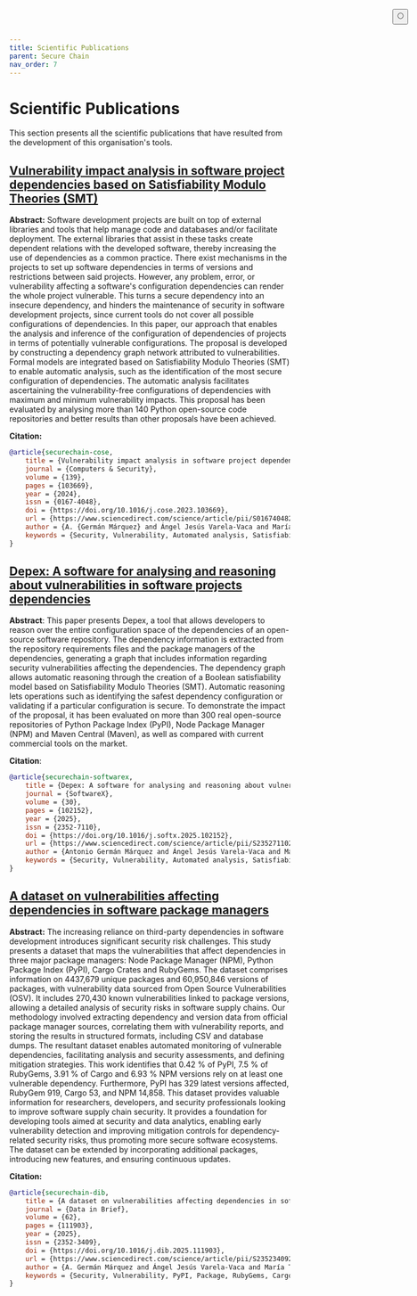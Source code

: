 ```yaml
---
title: Scientific Publications
parent: Secure Chain
nav_order: 7
---
```


# Scientific Publications

This section presents all the scientific publications that have resulted from the development of this organisation's tools.

## [Vulnerability impact analysis in software project dependencies based on Satisfiability Modulo Theories (SMT)](https://doi.org/10.1016/j.cose.2023.103669)

**Abstract:** Software development projects are built on top of external libraries and tools that help manage code and databases and/or facilitate deployment. The external libraries that assist in these tasks create dependent relations with the developed software, thereby increasing the use of dependencies as a common practice. There exist mechanisms in the projects to set up software dependencies in terms of versions and restrictions between said projects. However, any problem, error, or vulnerability affecting a software's configuration dependencies can render the whole project vulnerable. This turns a secure dependency into an insecure dependency, and hinders the maintenance of security in software development projects, since current tools do not cover all possible configurations of dependencies. In this paper, our approach that enables the analysis and inference of the configuration of dependencies of projects in terms of potentially vulnerable configurations. The proposal is developed by constructing a dependency graph network attributed to vulnerabilities. Formal models are integrated based on Satisfiability Modulo Theories (SMT) to enable automatic analysis, such as the identification of the most secure configuration of dependencies. The automatic analysis facilitates ascertaining the vulnerability-free configurations of dependencies with maximum and minimum vulnerability impacts. This proposal has been evaluated by analysing more than 140 Python open-source code repositories and better results than other proposals have been achieved.

**Citation:**

```bibtex
@article{securechain-cose,
    title = {Vulnerability impact analysis in software project dependencies based on Satisfiability Modulo Theories (SMT)},
    journal = {Computers & Security},
    volume = {139},
    pages = {103669},
    year = {2024},
    issn = {0167-4048},
    doi = {https://doi.org/10.1016/j.cose.2023.103669},
    url = {https://www.sciencedirect.com/science/article/pii/S0167404823005795},
    author = {A. {Germán Márquez} and Ángel Jesús Varela-Vaca and María Teresa {Gómez López} and José A. Galindo and David Benavides},
    keywords = {Security, Vulnerability, Automated analysis, Satisfiability Modulo Theories (SMT), Dependency network, Software development}
}
```

## [Depex: A software for analysing and reasoning about vulnerabilities in software projects dependencies](https://doi.org/10.1016/j.softx.2025.102152)

**Abstract**: This paper presents Depex, a tool that allows developers to reason over the entire configuration space of the dependencies of an open-source software repository. The dependency information is extracted from the repository requirements files and the package managers of the dependencies, generating a graph that includes information regarding security vulnerabilities affecting the dependencies. The dependency graph allows automatic reasoning through the creation of a Boolean satisfiability model based on Satisfiability Modulo Theories (SMT). Automatic reasoning lets operations such as identifying the safest dependency configuration or validating if a particular configuration is secure. To demonstrate the impact of the proposal, it has been evaluated on more than 300 real open-source repositories of Python Package Index (PyPI), Node Package Manager (NPM) and Maven Central (Maven), as well as compared with current commercial tools on the market.

**Citation**:

```bibtex
@article{securechain-softwarex,
    title = {Depex: A software for analysing and reasoning about vulnerabilities in software projects dependencies},
    journal = {SoftwareX},
    volume = {30},
    pages = {102152},
    year = {2025},
    issn = {2352-7110},
    doi = {https://doi.org/10.1016/j.softx.2025.102152},
    url = {https://www.sciencedirect.com/science/article/pii/S2352711025001190},
    author = {Antonio Germán Márquez and Ángel Jesús Varela-Vaca and María Teresa {Gómez López} and José A. Galindo and David Benavides},
    keywords = {Security, Vulnerability, Automated analysis, Satisfiability Modulo Theories (SMT), Dependency graph, Software development}
}
```

## [A dataset on vulnerabilities affecting dependencies in software package managers](https://doi.org/10.1016/j.dib.2025.111903)

**Abstract:** The increasing reliance on third-party dependencies in software development introduces significant security risk challenges. This study presents a dataset that maps the vulnerabilities that affect dependencies in three major package managers: Node Package Manager (NPM), Python Package Index (PyPI), Cargo Crates and RubyGems. The dataset comprises information on 4437,679 unique packages and 60,950,846 versions of packages, with vulnerability data sourced from Open Source Vulnerabilities (OSV). It includes 270,430 known vulnerabilities linked to package versions, allowing a detailed analysis of security risks in software supply chains. Our methodology involved extracting dependency and version data from official package manager sources, correlating them with vulnerability reports, and storing the results in structured formats, including CSV and database dumps. The resultant dataset enables automated monitoring of vulnerable dependencies, facilitating analysis and security assessments, and defining mitigation strategies. This work identifies that 0.42 % of PyPI, 7.5 % of RubyGems, 3.91 % of Cargo and 6.93 % NPM versions rely on at least one vulnerable dependency. Furthermore, PyPI has 329 latest versions affected, RubyGem 919, Cargo 53, and NPM 14,858. This dataset provides valuable information for researchers, developers, and security professionals looking to improve software supply chain security. It provides a foundation for developing tools aimed at security and data analytics, enabling early vulnerability detection and improving mitigation controls for dependency-related security risks, thus promoting more secure software ecosystems. The dataset can be extended by incorporating additional packages, introducing new features, and ensuring continuous updates.

**Citation:**

```bibtex
@article{securechain-dib,
    title = {A dataset on vulnerabilities affecting dependencies in software package managers},
    journal = {Data in Brief},
    volume = {62},
    pages = {111903},
    year = {2025},
    issn = {2352-3409},
    doi = {https://doi.org/10.1016/j.dib.2025.111903},
    url = {https://www.sciencedirect.com/science/article/pii/S2352340925006274},
    author = {A. Germán Márquez and Ángel Jesús Varela-Vaca and María Teresa {Gómez López}},
    keywords = {Security, Vulnerability, PyPI, Package, RubyGems, Cargo, NPM}
}
```

<button class="btn js-toggle-dark-mode" style="
  position: fixed;
  top: 1rem;
  right: 1rem;
  z-index: 1000;
">
  🌕
</button>

<script>
  const toggleDarkMode = document.querySelector('.js-toggle-dark-mode');
  jtd.addEvent(toggleDarkMode, 'click', function () {
    if (jtd.getTheme() === 'dark') {
      jtd.setTheme('light');
      toggleDarkMode.textContent = '🌕';
    } else {
      jtd.setTheme('dark');
      toggleDarkMode.textContent = '☀️';
    }
  });
</script>
